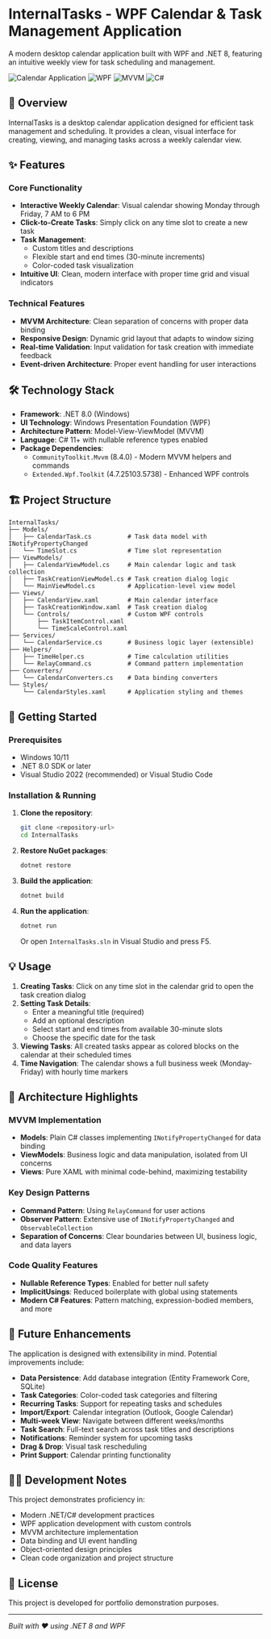 # InternalTasks - WPF Calendar & Task Management Application

A modern desktop calendar application built with WPF and .NET 8, featuring an intuitive weekly view for task scheduling and management.

![Calendar Application](https://img.shields.io/badge/.NET-8.0-512BD4?style=flat-square&logo=dotnet)
![WPF](https://img.shields.io/badge/UI-WPF-blue?style=flat-square)
![MVVM](https://img.shields.io/badge/Pattern-MVVM-green?style=flat-square)
![C#](https://img.shields.io/badge/Language-C%23-239120?style=flat-square&logo=c-sharp)

## 🎯 Overview

InternalTasks is a desktop calendar application designed for efficient task management and scheduling. It provides a clean, visual interface for creating, viewing, and managing tasks across a weekly calendar view.

## ✨ Features

### Core Functionality
- **Interactive Weekly Calendar**: Visual calendar showing Monday through Friday, 7 AM to 6 PM
- **Click-to-Create Tasks**: Simply click on any time slot to create a new task
- **Task Management**:
  - Custom titles and descriptions
  - Flexible start and end times (30-minute increments)
  - Color-coded task visualization
- **Intuitive UI**: Clean, modern interface with proper time grid and visual indicators

### Technical Features
- **MVVM Architecture**: Clean separation of concerns with proper data binding
- **Responsive Design**: Dynamic grid layout that adapts to window sizing
- **Real-time Validation**: Input validation for task creation with immediate feedback
- **Event-driven Architecture**: Proper event handling for user interactions

## 🛠️ Technology Stack

- **Framework**: .NET 8.0 (Windows)
- **UI Technology**: Windows Presentation Foundation (WPF)
- **Architecture Pattern**: Model-View-ViewModel (MVVM)
- **Language**: C# 11+ with nullable reference types enabled
- **Package Dependencies**:
  - `CommunityToolkit.Mvvm` (8.4.0) - Modern MVVM helpers and commands
  - `Extended.Wpf.Toolkit` (4.7.25103.5738) - Enhanced WPF controls

## 🏗️ Project Structure

```
InternalTasks/
├── Models/
│   ├── CalendarTask.cs          # Task data model with INotifyPropertyChanged
│   └── TimeSlot.cs              # Time slot representation
├── ViewModels/
│   ├── CalendarViewModel.cs     # Main calendar logic and task collection
│   ├── TaskCreationViewModel.cs # Task creation dialog logic
│   └── MainViewModel.cs         # Application-level view model
├── Views/
│   ├── CalendarView.xaml        # Main calendar interface
│   ├── TaskCreationWindow.xaml  # Task creation dialog
│   └── Controls/                # Custom WPF controls
│       ├── TaskItemControl.xaml
│       └── TimeScaleControl.xaml
├── Services/
│   └── CalendarService.cs       # Business logic layer (extensible)
├── Helpers/
│   ├── TimeHelper.cs            # Time calculation utilities
│   └── RelayCommand.cs          # Command pattern implementation
├── Converters/
│   └── CalendarConverters.cs    # Data binding converters
└── Styles/
    └── CalendarStyles.xaml      # Application styling and themes
```

## 🚀 Getting Started

### Prerequisites
- Windows 10/11
- .NET 8.0 SDK or later
- Visual Studio 2022 (recommended) or Visual Studio Code

### Installation & Running

1. **Clone the repository**:
   ```bash
   git clone <repository-url>
   cd InternalTasks
   ```

2. **Restore NuGet packages**:
   ```bash
   dotnet restore
   ```

3. **Build the application**:
   ```bash
   dotnet build
   ```

4. **Run the application**:
   ```bash
   dotnet run
   ```

   Or open `InternalTasks.sln` in Visual Studio and press F5.

## 💡 Usage

1. **Creating Tasks**: Click on any time slot in the calendar grid to open the task creation dialog
2. **Setting Task Details**:
   - Enter a meaningful title (required)
   - Add an optional description
   - Select start and end times from available 30-minute slots
   - Choose the specific date for the task
3. **Viewing Tasks**: All created tasks appear as colored blocks on the calendar at their scheduled times
4. **Time Navigation**: The calendar shows a full business week (Monday-Friday) with hourly time markers

## 🔧 Architecture Highlights

### MVVM Implementation
- **Models**: Plain C# classes implementing `INotifyPropertyChanged` for data binding
- **ViewModels**: Business logic and data manipulation, isolated from UI concerns
- **Views**: Pure XAML with minimal code-behind, maximizing testability

### Key Design Patterns
- **Command Pattern**: Using `RelayCommand` for user actions
- **Observer Pattern**: Extensive use of `INotifyPropertyChanged` and `ObservableCollection`
- **Separation of Concerns**: Clear boundaries between UI, business logic, and data layers

### Code Quality Features
- **Nullable Reference Types**: Enabled for better null safety
- **ImplicitUsings**: Reduced boilerplate with global using statements
- **Modern C# Features**: Pattern matching, expression-bodied members, and more

## 🔮 Future Enhancements

The application is designed with extensibility in mind. Potential improvements include:

- **Data Persistence**: Add database integration (Entity Framework Core, SQLite)
- **Task Categories**: Color-coded task categories and filtering
- **Recurring Tasks**: Support for repeating tasks and schedules
- **Import/Export**: Calendar integration (Outlook, Google Calendar)
- **Multi-week View**: Navigate between different weeks/months
- **Task Search**: Full-text search across task titles and descriptions
- **Notifications**: Reminder system for upcoming tasks
- **Drag & Drop**: Visual task rescheduling
- **Print Support**: Calendar printing functionality

## 👨‍💻 Development Notes

This project demonstrates proficiency in:
- Modern .NET/C# development practices
- WPF application development with custom controls
- MVVM architecture implementation
- Data binding and UI event handling
- Object-oriented design principles
- Clean code organization and project structure

## 📄 License

This project is developed for portfolio demonstration purposes.

---

*Built with ❤️ using .NET 8 and WPF*